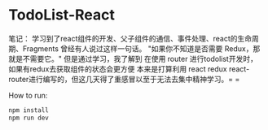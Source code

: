 # TodoList-React

笔记：
  学习到了react组件的开发、父子组件的通信、事件处理、react的生命周期、Fragments
  曾经有人说过这样一句话。
  "如果你不知道是否需要 Redux，那就是不需要它。"
  但是通过学习，我了解到 在使用 router 进行todolist开发时， 如果有redux去获取组件的状态会更方便
本来是打算利用 react redux react-router进行编写的，但这几天得了重感冒以至于无法去集中精神学习。= =
  
How to run:
```Bash
npm install
npm run dev
```

